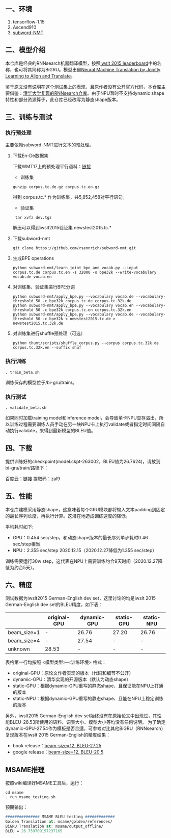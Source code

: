 ## 一、环境

1. tensorflow-1.15
2. Ascend910
3. [subword-NMT](https://github.com/rsennrich/subword-nmt)

## 二、模型介绍

本仓库是经典的RNNsearch机器翻译模型，按照[iwslt 2015 leaderboard](https://paperswithcode.com/sota/machine-translation-on-iwslt2015-german?p=pervasive-attention-2d-convolutional-neural-1)中的名称，也可将其简称为BiGRU。模型出自[Neural Machine Translation by Jointly Learning to Align and Translate](https://arxiv.org/pdf/1409.0473.pdf)。

鉴于原文没有说明在这个测试集上的表现，且原作者没有公开官方代码，本仓库主要借鉴：[清华大学复现的RNNsearch仓库](https://github.com/THUNLP-MT/THUMT/tree/tensorflow)。由于NPU暂时不支持dynamic shape特性和部分资源算子，此仓库已经改写为静态shape版本。

## 三、训练与测试

### 执行预处理

主要依赖subword-NMT进行文本的预处理。

1. 下载En-De数据集

   下载WMT17上的预处理平行语料：[链接](http://data.statmt.org/wmt17/translation-task/preprocessed/de-en/)

   - 训练集

   ```shell
   gunzip corpus.tc.de.gz corpus.tc.en.gz
   ```

   得到 corpus.tc.* 作为训练集，共5,852,458对平行语句。

   - 验证集

   ```shell
    tar xvfz dev.tgz
   ```

   解压可以得到iwslt2015验证集 newstest2015.tc.* 

2. 下载subword-nmt

   ```shell
   git clone https://github.com/rsennrich/subword-nmt.git
   ```

3. 生成BPE operations

   ```shell
   python subword-nmt/learn_joint_bpe_and_vocab.py --input corpus.tc.de corpus.tc.en -s 32000 -o bpe32k --write-vocabulary vocab.de vocab.en
   ```

4. 对训练集、验证集进行BPE分词

   ```shell
   python subword-nmt/apply_bpe.py --vocabulary vocab.de --vocabulary-threshold 50 -c bpe32k corpus.tc.de corpus.tc.32k.de
   python subword-nmt/apply_bpe.py --vocabulary vocab.en --vocabulary-threshold 50 -c bpe32k corpus.tc.en corpus.tc.32k.en
   python subword-nmt/apply_bpe.py --vocabulary vocab.de --vocabulary-threshold 50 -c bpe32k < newstest2015.tc.de > newstest2015.tc.32k.de
   ```

5. 对训练集进行shuffle预处理（可选）

   ```shell
   python thumt/scripts/shuffle_corpus.py --corpus corpus.tc.32k.de corpus.tc.32k.en --suffix shuf
   ```

### 执行训练

```shell
. train_beta.sh
```

训练保存的模型位于/bi-gru/train/。

### 执行测试

```
. validate_beta.sh
```

如果同时加载training model和inference model，会导致单卡NPU显存溢出，所以训练过程需要训练人员手动在另一块NPU卡上执行validate或者指定时间间隔自动执行validate，来得到最新模型的BLEU值。

## 四、下载

提供训练好的checkpoint(model.ckpt-263002，BLEU值为26.7624)，请放到bi-gru/train/路径下：

百度云：[链接](https://pan.baidu.com/s/1-z7CX7F_FujKHrSdzfvs6g )
提取码：zal9 


## 五、性能

本仓库建模采用静态shape，这意味着每个GRU模块都将输入文本padding到固定的最长序列长度，再执行计算。这潜在地造成训练速度的降低。

平均耗时如下:

- GPU：0.454 sec/step，和动态shape版本的最长序列单步耗时0.46 sec/step相当
- NPU：2.355 sec/step 2020.12.15（2020.12.27降低为1.355 sec/step）

训练需要运行30w step，这代表在NPU上需要训练约合9天时间（2020.12.27降低为约合5天）。

## 六、精度

测试数据为iwslt2015 German-English dev set，这里讨论的均是iwslt 2015 German-English dev set的BLEU精度，如下表：

|             | original-GPU | dynamic-GPU | static-GPU | static-NPU |
| ----------- | ------------ | ----------- | ---------- | ---------- |
| beam_size=1 | -            | 26.76       | 27.20      | 26.76      |
| beam_size=4 | -            | 27.54       | -          | -          |
| unknown     | 28.53        | -           | -          | -          |

表格第一行均按照 <模型类型>-<训练环境> 格式：

- original-GPU：原论文作者实现的版本（代码和细节不公开）
- dynamic-GPU：清华实现的开源版本（默认为动态shape）
- static-GPU：根据dynamic-GPU重写的静态shape、且保证能在NPU上打通的版本
- static-NPU：根据dynamic-GPU重写的静态shape、且能在NPU上稳定训练的版本

另外，iwslt2015 German-English dev set始终没有在原始论文中出现过，其性能BLEU-28.53所使用的语料、词表大小、模型大小等均没有任何说明。
为了确定dynamic-GPU-27.54作为模板是否合适，可参考对比其他BiGRU（RNNsearch）复现版本在iwslt 2015 German-English的精度结果：

- book release：[beam-size=12, BLEU-27.25](https://books.google.com/books?id=KIOrDwAAQBAJ&pg=PA66&lpg=PA66&dq=newstest2015+rnnsearch&source=bl&ots=vzXUqjeYW_&sig=ACfU3U04ka_Rq-RCUeh5Ghd3BmIvCOhjgg&hl=zh-CN&sa=X&ved=2ahUKEwiZuISf7PLtAhVDwFkKHek3D4kQ6AEwCHoECAcQAg#v=onepage&q=newstest2015%20rnnsearch&f=false)
- google release：[beam-size=12, BLEU-20.5](https://google.github.io/seq2seq/results/)





## MSAME推理

按照wiki编译好MSAME工具后，运行：

```shell
cd msame
. run_msame_testing.sh
```

预期输出：

```pascal
############### MSAME BLEU testing #############
Golden Translation at: msame/golden/references/
BiGRU Translation at: msame/output_offline/
BLEU = 26.759709157237165
```

